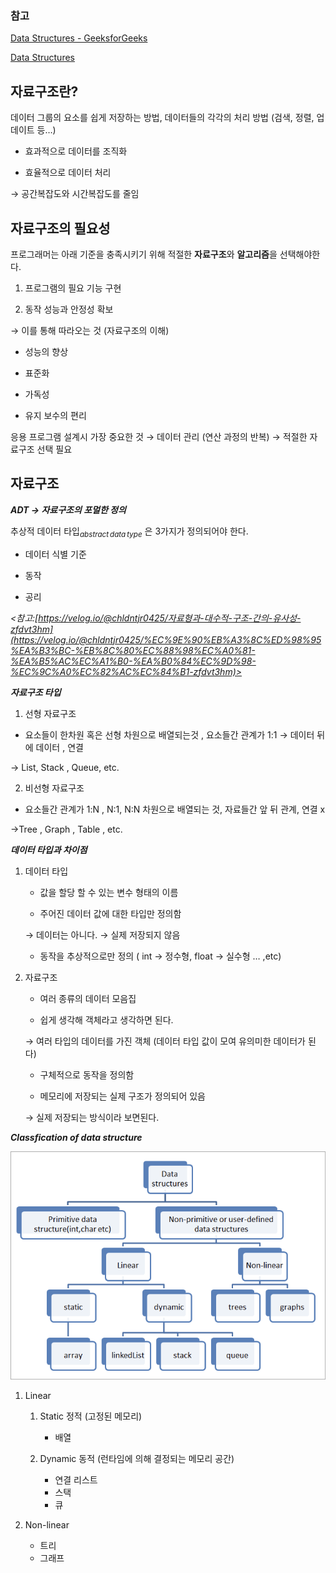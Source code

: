 ### 참고

  

[Data Structures - GeeksforGeeks](https://www.geeksforgeeks.org/data-structures/?ref=shm)

  

[Data Structures](https://www.coursera.org/learn/data-structures)


## 자료구조란?

  



  

데이터 그룹의 요소를 쉽게 저장하는 방법, 데이터들의 각각의 처리 방법 (검색, 정렬, 업데이트 등…)

  

- 효과적으로 데이터를 조직화

- 효율적으로 데이터 처리

  

→ 공간복잡도와 시간복잡도를 줄임

  

## 자료구조의 필요성

  



  

프로그래머는 아래 기준을 충족시키기 위해 적절한 **자료구조**와 **알고리즘**을 선택해야한다.

  

1. 프로그램의 필요 기능 구현

2. 동작 성능과 안정성 확보

  

→ 이를 통해 따라오는 것 (자료구조의 이해)

  

- 성능의 향상

- 표준화

- 가독성

- 유지 보수의 편리

  

응용 프로그램 설계시 가장 중요한 것 → 데이터 관리 (연산 과정의 반복) → 적절한 자료구조 선택 필요

  

## 자료구조

  



  

***ADT → 자료구조의 포멀한 정의***

  

추상적 데이터 타입$_{abstract\,data\,type}$ 은 3가지가 정의되어야 한다.

  

- 데이터 식별 기준

- 동작

- 공리

*<참고:[https://velog.io/@chldntjr0425/자료형과-대수적-구조-간의-유사성-zfdvt3hm](https://velog.io/@chldntjr0425/%EC%9E%90%EB%A3%8C%ED%98%95%EA%B3%BC-%EB%8C%80%EC%88%98%EC%A0%81-%EA%B5%AC%EC%A1%B0-%EA%B0%84%EC%9D%98-%EC%9C%A0%EC%82%AC%EC%84%B1-zfdvt3hm)>*

  

***자료구조 타입***

  

1. 선형 자료구조

- 요소들이 한차원 혹은 선형 차원으로 배열되는것 , 요소들간 관계가 1:1 → 데이터 뒤에 데이터 , 연결

→ List, Stack , Queue, etc.

2. 비선형 자료구조

- 요소들간 관계가 1:N , N:1, N:N 차원으로 배열되는 것, 자료들간 앞 뒤 관계, 연결 x

→Tree , Graph , Table , etc.

  

***데이터 타입과 차이점***

  

1. 데이터 타입

	- 값을 할당 할 수 있는 변수 형태의 이름

	- 주어진 데이터 값에 대한 타입만 정의함

	→ 데이터는 아니다. → 실제 저장되지 않음

	- 동작을 추상적으로만 정의 ( int → 정수형, float → 실수형 … ,etc)

2. 자료구조

	- 여러 종류의 데이터 모음집

	- 쉽게 생각해 객체라고 생각하면 된다.

	→ 여러 타입의 데이터를 가진 객체 
	(데이터 타입 값이 모여 유의미한 데이터가 된다)

	- 구체적으로 동작을 정의함

	- 메모리에 저장되는 실제 구조가 정의되어 있음

	→ 실제 저장되는 방식이라 보면된다.

  

***Classfication of data structure***

  

![Untitled](../../assets/img/classification.png)

  

1. Linear

	1. Static 정적 (고정된 메모리)

		- 배열	

	2. Dynamic 동적 (런타임에 의해 결정되는 메모리 공간)

		- 연결 리스트
		- 스택
		- 큐



2. Non-linear
	- 트리
	- 그래프